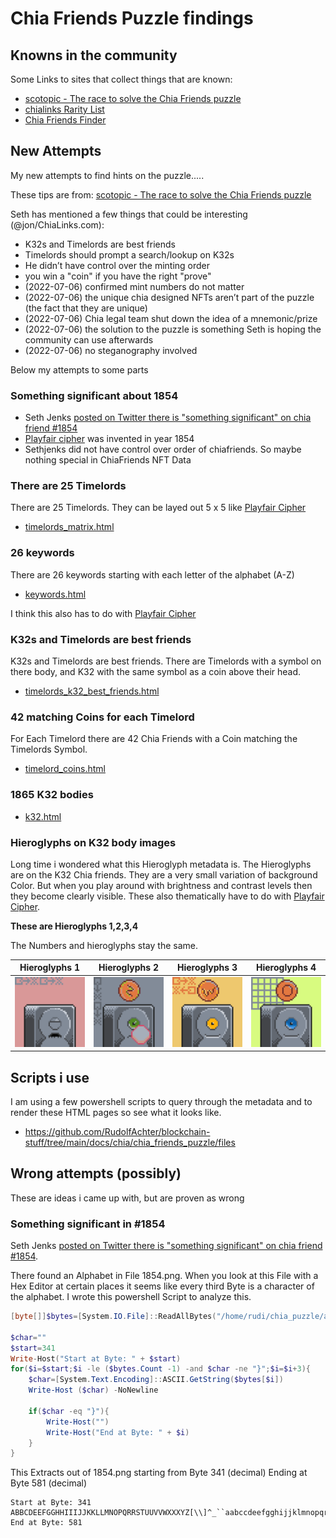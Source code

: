 # Chia Friends Puzzle findings

## Knowns in the community

Some Links to sites that collect things that are known:

- [scotopic - The race to solve the Chia Friends puzzle](https://www.scotopic.xyz/the-race-to-solve-the-chia-friends-puzzle/)
- [chialinks Rarity List](https://chialinks.com/chiafriends/)
- [Chia Friends Finder](https://chia-friends-finder.deno.dev/)

## New Attempts

My new attempts to find hints on the puzzle.....

These tips are from: [scotopic - The race to solve the Chia Friends puzzle](https://www.scotopic.xyz/the-race-to-solve-the-chia-friends-puzzle/)

Seth has mentioned a few things that could be interesting (@jon/ChiaLinks.com):

- K32s and Timelords are best friends
- Timelords should prompt a search/lookup on K32s
- He didn’t have control over the minting order
- you win a "coin" if you have the right "prove"
- (2022-07-06) confirmed mint numbers do not matter
- (2022-07-06) the unique chia designed NFTs aren’t part of the puzzle (the fact that they are unique)
- (2022-07-06) Chia legal team shut down the idea of a mnemonic/prize
- (2022-07-06) the solution to the puzzle is something Seth is hoping the community can use afterwards
- (2022-07-06) no steganography involved

Below my attempts to some parts

### Something significant about 1854
- Seth Jenks [posted on Twitter there is "something significant" on chia friend #1854](https://twitter.com/sethjenks/status/1544891610483556352)
- [Playfair cipher](https://en.wikipedia.org/wiki/Playfair_cipher) was invented in year 1854
- Sethjenks did not have control over order of chiafriends. So maybe nothing special in ChiaFriends NFT Data

### There are 25 Timelords

There are 25 Timelords. They can be layed out 5 x 5 like [Playfair Cipher](https://en.wikipedia.org/wiki/Playfair_cipher)

- [timelords_matrix.html](files/out/timelords_matrix.html)

### 26 keywords

There are 26 keywords starting with each letter of the alphabet (A-Z)

- [keywords.html](files/out/keywords.html)

I think this also has to do with [Playfair Cipher](https://en.wikipedia.org/wiki/Playfair_cipher)

### K32s and Timelords are best friends

K32s and Timelords are best friends. There are Timelords with a symbol on there body, and K32 with the same symbol as a coin above their head.

- [timelords_k32_best_friends.html](files/out/timelord_k32_best_friends.html)

### 42 matching Coins for each Timelord

For Each Timelord there are 42 Chia Friends with a Coin matching the Timelords Symbol.

- [timelord_coins.html](files/out/timelord_coins.html)

### 1865 K32 bodies

- [k32.html](files/out/k32.html)

### Hieroglyphs on K32 body images

Long time i wondered what this Hieroglyph metadata is. The Hieroglyphs are on the K32 Chia friends. They are a very small variation of background Color. But when you play around with brightness and contrast levels then they become clearly visible.
These also thematically have to do with [Playfair Cipher](https://en.wikipedia.org/wiki/Playfair_cipher).

**These are Hieroglyphs 1,2,3,4**

The Numbers and hieroglyphs stay the same. 

| Hieroglyphs 1                                               | Hieroglyphs 2                                               | Hieroglyphs 3                                               | Hieroglyphs 4                                               |
| ----------------------------------------------------------- | ----------------------------------------------------------- | ----------------------------------------------------------- | ----------------------------------------------------------- |
| ![!Hieroglyphs 1](files/hieroglyphs/8011_hieroglyphs_1.png) | ![!Hieroglyphs 2](files/hieroglyphs/7837_hieroglyphs_2.png) | ![!Hieroglyphs 3](files/hieroglyphs/5163_hieroglyphs_3.png) | ![!Hieroglyphs 4](files/hieroglyphs/7631_hieroglyphs_4.png) |

## Scripts i use 

I am using a few powershell scripts to query through the metadata and to render these HTML pages so see what it looks like.

- <https://github.com/RudolfAchter/blockchain-stuff/tree/main/docs/chia/chia_friends_puzzle/files>


## Wrong attempts (possibly)

These are ideas i came up with, but are proven as wrong

### Something significant in #1854

Seth Jenks [posted on Twitter there is "something significant" on chia friend #1854](https://twitter.com/sethjenks/status/1544891610483556352).

There found an Alphabet in File 1854.png. When you look at this File with a Hex Editor at certain places it seems like every third Byte is a character of the alphabet. I wrote this powershell Script to analyze this.

```powershell
[byte[]]$bytes=[System.IO.File]::ReadAllBytes("/home/rudi/chia_puzzle/all_files/1854.png")

$char=""
$start=341
Write-Host("Start at Byte: " + $start)
for($i=$start;$i -le ($bytes.Count -1) -and $char -ne "}";$i=$i+3){
    $char=[System.Text.Encoding]::ASCII.GetString($bytes[$i])
    Write-Host ($char) -NoNewline

    if($char -eq "}"){
        Write-Host("")
        Write-Host("End at Byte: " + $i)
    }
}
```

This Extracts out of 1854.png starting from Byte 341 (decimal) Ending at Byte 581 (decimal)

```
Start at Byte: 341
ABBCDEEFGGHHIIIJJKKLLMNOPQRRSTUUVVWXXXYZ[\\]^_``aabccdeefgghijjklmnopqrrsstuvxy{}
End at Byte: 581
```

